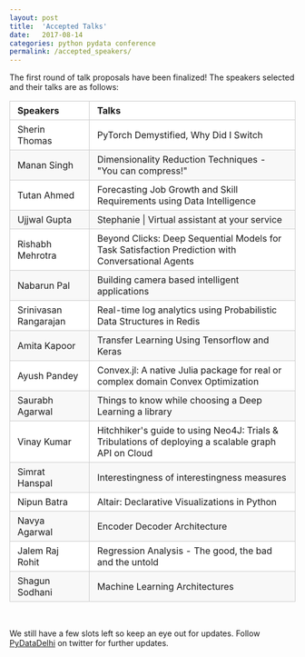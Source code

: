 ```yaml
---
layout: post
title:  'Accepted Talks'
date:   2017-08-14
categories: python pydata conference
permalink: /accepted_speakers/
---
```


The first round of talk proposals have been finalized! The speakers selected and their talks are as follows:

<style>
table {
  padding: 0; }
  table tr {
    border-top: 1px solid #cccccc;
    background-color: white;
    margin: 0;
    padding: 0; }
    table tr:nth-child(2n) {
      background-color: #f8f8f8; }
    table tr th {
      font-weight: bold;
      border: 1px solid #cccccc;
      text-align: left;
      margin: 0;
      padding: 6px 13px; }
    table tr td {
      border: 1px solid #cccccc;
      text-align: left;
      margin: 0;
      padding: 6px 13px; }
    table tr th :first-child, table tr td :first-child {
      margin-top: 0; }
    table tr th :last-child, table tr td :last-child {
      margin-bottom: 0; }

</style>

| Speakers                  | Talks                                                                                                 |
|-----------------------    |-----------------------------------------------------------------------------------------------------  |
| Sherin Thomas             | PyTorch Demystified, Why Did I Switch                                                                 |
| Manan Singh               | Dimensionality Reduction Techniques - "You can compress!"                                             |
| Tutan Ahmed               | Forecasting Job Growth and Skill Requirements using Data Intelligence                                 |
| Ujjwal Gupta              | Stephanie \| Virtual assistant at your service                                                        |
| Rishabh Mehrotra          | Beyond Clicks: Deep Sequential Models for Task Satisfaction Prediction with Conversational Agents     |
| Nabarun Pal               | Building camera based intelligent applications                                                        |
| Srinivasan Rangarajan     | Real-time log analytics using Probabilistic Data Structures in Redis                                  |
| Amita Kapoor              | Transfer Learning Using Tensorflow and Keras                                                          |
| Ayush Pandey              | Convex.jl: A native Julia package for real or complex domain Convex Optimization                      |
| Saurabh Agarwal           | Things to know while choosing a Deep Learning a library                                               |
| Vinay Kumar               | Hitchhiker's guide to using Neo4J: Trials & Tribulations of deploying a scalable graph API on Cloud   |
| Simrat Hanspal            | Interestingness of interestingness measures                                                           |
| Nipun Batra               | Altair: Declarative Visualizations in Python                                                          |
| Navya Agarwal             | Encoder Decoder Architecture                                                                          |
| Jalem Raj Rohit           | Regression Analysis - The good, the bad and the untold                                                |
| Shagun Sodhani            | Machine Learning Architectures                                                                        |

<br> 

We still have a few slots left so keep an eye out for updates. Follow [PyDataDelhi](https://twitter.com/pydatadelhi) on twitter for further updates.
